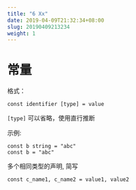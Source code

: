 ```yaml
---
title: "6 Xx"
date: 2019-04-09T21:32:34+08:00
slug: 20190409213234
weight: 1
---
```


# 常量

格式：
```
const identifier [type] = value
```
`[type]` 可以省略，使用直行推断

示例:
```
const b string = "abc"
const b = "abc"
```

多个相同类型的声明, 简写
```
const c_name1, c_name2 = value1, value2
```